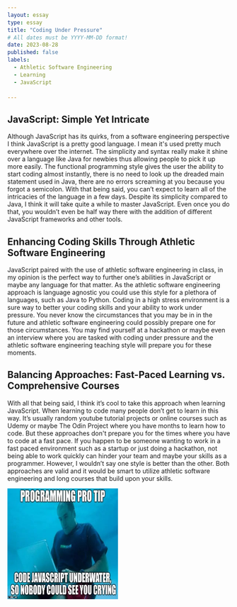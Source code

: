 ```yaml
---
layout: essay
type: essay
title: "Coding Under Pressure"
# All dates must be YYYY-MM-DD format!
date: 2023-08-28
published: false
labels:
  - Athletic Software Engineering
  - Learning
  - JavaScript

---
```



## JavaScript: Simple Yet Intricate

  Although JavaScript has its quirks, from a software engineering perspective I think JavaScript is a pretty good language. I mean it's used pretty much everywhere over the internet. The simplicity and syntax really make it shine over a language like Java for newbies thus allowing people to pick it up more easily. The functional programming style gives the user the ability to start coding almost instantly, there is no need to look up the dreaded main statement used in Java, there are no errors screaming at you because you forgot a semicolon. With that being said, you can’t expect to learn all of the intricacies of the language in a few days. Despite its simplicity compared to Java, I think it will take quite a while to master JavaScript. Even once you do that, you wouldn’t even be half way there with the addition of different JavaScript frameworks and other tools. 

## Enhancing Coding Skills Through Athletic Software Engineering

  JavaScript paired with the use of athletic software engineering in class, in my opinion is the perfect way to further one’s abilities in JavaScript or maybe any language for that matter. As the athletic software engineering approach is language agnostic you could use this style for a plethora of languages, such as Java to Python. Coding in a high stress environment is a sure way to better your coding skills and your ability to work under pressure. You never know the circumstances that you may be in in the future and athletic software engineering could possibly prepare one for those circumstances. You may find yourself at a hackathon or maybe even an interview where you are tasked with coding under pressure and the athletic software engineering teaching style will prepare you for these moments.

## Balancing Approaches: Fast-Paced Learning vs. Comprehensive Courses

  With all that being said, I think it’s cool to take this approach when learning JavaScript. When learning to code many people don’t get to learn in this way. It’s usually random youtube tutorial projects or online courses such as Udemy or maybe The Odin Project where you have months to learn how to code. But these approaches don't prepare you for the times where you have to code at a fast pace. If you happen to be someone wanting to work in a fast paced environment such as a startup or just doing a hackathon, not being able to work quickly can hinder your team and maybe your skills as a programmer. However, I wouldn’t say one style is better than the other. Both approaches are valid and it would be smart to utilize athletic software engineering and long courses that build upon your skills.

 <img width="250" height="250" src="../img/funny_js.jpg" class="img-thumbnail" >
